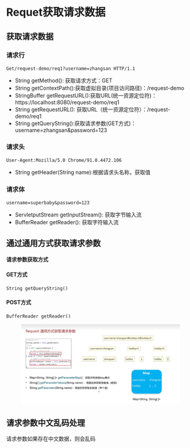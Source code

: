 # Requet获取请求数据

## 获取请求数据

### 请求行

```
Get/request-demo/req1?username=zhangsan HTTP/1.1
```

* String getMethod(): 获取请求方式：GET
* String getContextPath():获取虚拟目录(项目访问路径)：/request-demo
* StringBuffer getRequestURL():获取URL(统一资源定位符)：https://localhost:8080/request-demo/req1
* String getRequestURL(): 获取URL（统一资源定位符）：/request-demo/req1
* String getQueryString():获取请求参数(GET方式)：username=zhangsan\&password=123

### 请求头

```
User-Agent:Mozilla/5.0 Chrome/91.0.4472.106
```

* String getHeader(String name):根据请求头名称，获取值

### 请求体

```
username=superbaby&password=123
```

* ServletputStream getInputStream(): 获取字节输入流
* BufferReader getReader(): 获取字符输入流

## 通过通用方式获取请求参数

#### 请求参数获取方式

#### GET方式

```
String getQueryString()
```

#### POST方式

```
BufferReader getReader()
```

<figure><img src="../.gitbook/assets/image (1).png" alt=""><figcaption></figcaption></figure>

## 请求参数中文乱码处理

请求参数如果存在中文数据，则会乱码
